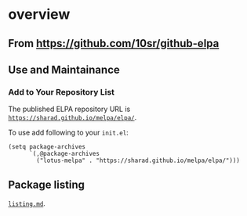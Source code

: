 

overview
========

From https://github.com/10sr/github-elpa
----------------------------------------

Use and Maintainance
--------------------

### Add to Your Repository List


The published ELPA repository URL is [`https://sharad.github.io/melpa/elpa/`](https://sharad.github.io/melpa/elpa/).

To use add following to your `init.el`:

    (setq package-archives
          `(,@package-archives
            ("lotus-melpa" . "https://sharad.github.io/melpa/elpa/")))

## Package listing

[`listing.md`](listing.md).







